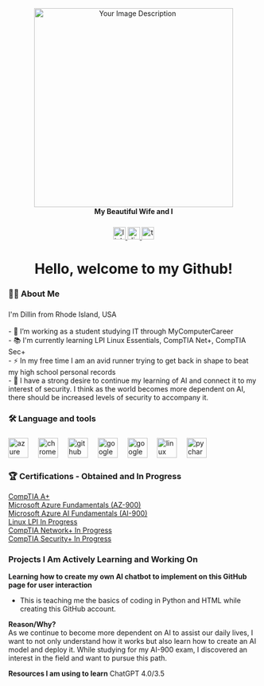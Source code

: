 <div align="center">
 <img height="400" src="https://drive.google.com/uc?export=view&id=1NE-yM8mJ4dj_lXngMLY0fa7vlyskXNfb" alt="Your Image Description" />
  <div align="center">
 <b> My Beautiful Wife and I </b> 
</div>

###

<div align="center">
  <a href="https://www.linkedin.com/in/dillin-alexander-17550b31a/" target="_blank">
    <img src="https://img.shields.io/static/v1?message=LinkedIn&logo=linkedin&label=&color=0077B5&logoColor=white&labelColor=&style=for-the-badge" height="25" alt="linkedin logo"  />
  </a>
  <a href="discordapp.com/users/strongmand92" target="_blank">
    <img src="https://img.shields.io/static/v1?message=Discord&logo=discord&label=&color=7289DA&logoColor=white&labelColor=&style=for-the-badge" height="25" alt="discord logo"  />
  </a>
  <a href="https://tryhackme.com/r/p/Dillin.Alexander" target="_blank">
    <img src="https://img.shields.io/static/v1?message=TryHackMe&logo=tryhackme&label=&color=88cc14&logoColor=white&labelColor=&style=for-the-badge" height="25" alt="tryhackme logo"  />
  </a>
</div>

###

<h1 align="center">Hello, welcome to my Github!</h1>

###

<h3 align="left">👩‍💻  About Me</h3>

###

<p align="left">I'm Dillin from Rhode Island, USA<br><br>- 🔭 I’m working as a student studying IT through MyComputerCareer<br>- 📚 I'm currently learning LPI Linux Essentials, CompTIA Net+, CompTIA Sec+<br>- ⚡ In my free time I am an avid runner trying to get back in shape to beat my high school personal records<br>- 🧠  I have a strong desire to continue my learning of AI and connect it to my interest of security. I think as the world becomes more dependent on AI, there should be increased levels of security to accompany it.</p>

###

<h3 align="left">🛠 Language and tools</h3>

###

<div align="left">
  <img src="https://cdn.jsdelivr.net/gh/devicons/devicon/icons/azure/azure-original.svg" height="40" alt="azure logo"  />
  <img width="12" />
  <img src="https://cdn.jsdelivr.net/gh/devicons/devicon/icons/chrome/chrome-original.svg" height="40" alt="chrome logo"  />
  <img width="12" />
  <img src="https://cdn.jsdelivr.net/gh/devicons/devicon/icons/github/github-original.svg" height="40" alt="github logo"  />
  <img width="12" />
  <img src="https://cdn.jsdelivr.net/gh/devicons/devicon/icons/googlecloud/googlecloud-original.svg" height="40" alt="googlecloud logo"  />
  <img width="12" />
  <img src="https://cdn.jsdelivr.net/gh/devicons/devicon/icons/google/google-original.svg" height="40" alt="google logo"  />
  <img width="12" />
  <img src="https://cdn.jsdelivr.net/gh/devicons/devicon/icons/linux/linux-original.svg" height="40" alt="linux logo"  />
  <img width="12" />
  <img src="https://cdn.jsdelivr.net/gh/devicons/devicon/icons/pycharm/pycharm-original.svg" height="40" alt="pycharm logo"  />
</div>

###

### <h3 align="left">🏆 Certifications - Obtained and In Progress
<div align="left">

[CompTIA A+](https://docs.google.com/drawings/d/1jei6soZMTjxgs7-zVLihYyiT2-pQMrm5H1AH3Q3QZdw/edit)  
[Microsoft Azure Fundamentals (AZ-900)](https://docs.google.com/drawings/d/1Jo20-d1jaNitrwBj8fATFeQf-q65kenBUaYCZhJSm4s/edit)  
[Microsoft Azure AI Fundamentals (AI-900)](https://docs.google.com/drawings/d/1Vi6G6ost2Vybt657OAhlsZXEwAVQYOzBJjwkRLG7t48/edit)  
[Linux LPI In Progress](https://www.lpi.org/our-certifications/linux-essentials-overview/)  
[CompTIA Network+ In Progress](https://www.comptia.org/certifications/network)  
[CompTIA Security+ In Progress](https://www.comptia.org/certifications/security)
  
</div>

### <h3 align="left"> Projects I Am Actively Learning and Working On
<div align="left">

**Learning how to create my own AI chatbot to implement on this GitHub page for user interaction**  
- This is teaching me the basics of coding in Python and HTML while creating this GitHub account.

**Reason/Why?**  
As we continue to become more dependent on AI to assist our daily lives, I want to not only understand how it works but also learn how to create an AI model and deploy it. While studying for my AI-900 exam, I discovered an interest in the field and want to pursue this path.

**Resources I am using to learn**
ChatGPT 4.0/3.5


</div>

###


